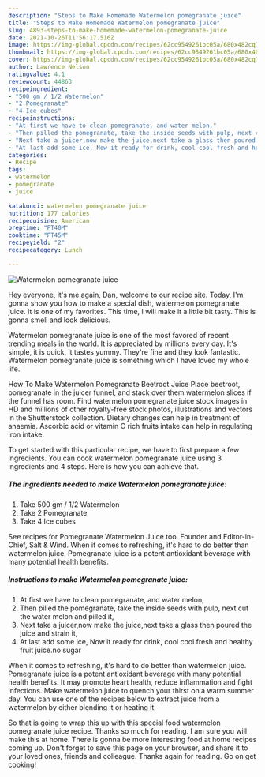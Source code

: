 ```yaml
---
description: "Steps to Make Homemade Watermelon pomegranate juice"
title: "Steps to Make Homemade Watermelon pomegranate juice"
slug: 4893-steps-to-make-homemade-watermelon-pomegranate-juice
date: 2021-10-26T11:56:17.516Z
image: https://img-global.cpcdn.com/recipes/62cc9549261bc05a/680x482cq70/watermelon-pomegranate-juice-recipe-main-photo.jpg
thumbnail: https://img-global.cpcdn.com/recipes/62cc9549261bc05a/680x482cq70/watermelon-pomegranate-juice-recipe-main-photo.jpg
cover: https://img-global.cpcdn.com/recipes/62cc9549261bc05a/680x482cq70/watermelon-pomegranate-juice-recipe-main-photo.jpg
author: Lawrence Nelson
ratingvalue: 4.1
reviewcount: 44863
recipeingredient:
- "500 gm / 1/2 Watermelon"
- "2 Pomegranate"
- "4 Ice cubes"
recipeinstructions:
- "At first we have to clean pomegranate, and water melon,"
- "Then pilled the pomegranate, take the inside seeds with pulp, next cut the water melon and pilled it,"
- "Next take a juicer,now make the juice,next take a glass then poured the juice and strain it,"
- "At last add some ice, Now it ready for drink, cool cool fresh and healthy fruit juice.no sugar"
categories:
- Recipe
tags:
- watermelon
- pomegranate
- juice

katakunci: watermelon pomegranate juice 
nutrition: 177 calories
recipecuisine: American
preptime: "PT40M"
cooktime: "PT45M"
recipeyield: "2"
recipecategory: Lunch

---
```



![Watermelon pomegranate juice](https://img-global.cpcdn.com/recipes/62cc9549261bc05a/680x482cq70/watermelon-pomegranate-juice-recipe-main-photo.jpg)

Hey everyone, it's me again, Dan, welcome to our recipe site. Today, I'm gonna show you how to make a special dish, watermelon pomegranate juice. It is one of my favorites. This time, I will make it a little bit tasty. This is gonna smell and look delicious.

Watermelon pomegranate juice is one of the most favored of recent trending meals in the world. It is appreciated by millions every day. It's simple, it is quick, it tastes yummy. They're fine and they look fantastic. Watermelon pomegranate juice is something which I have loved my whole life.

How To Make Watermelon Pomegranate Beetroot Juice Place beetroot, pomegranate in the juicer funnel, and stack over them watermelon slices if the funnel has room. Find watermelon pomegranate juice stock images in HD and millions of other royalty-free stock photos, illustrations and vectors in the Shutterstock collection. Dietary changes can help in treatment of anaemia. Ascorbic acid or vitamin C rich fruits intake can help in regulating iron intake.


To get started with this particular recipe, we have to first prepare a few ingredients. You can cook watermelon pomegranate juice using 3 ingredients and 4 steps. Here is how you can achieve that.

<!--inarticleads1-->

##### The ingredients needed to make Watermelon pomegranate juice:

1. Take 500 gm / 1/2 Watermelon
1. Take 2 Pomegranate
1. Take 4 Ice cubes


See recipes for Pomegranate Watermelon Juice too. Founder and Editor-in-Chief, Salt &amp; Wind. When it comes to refreshing, it&#39;s hard to do better than watermelon juice. Pomegranate juice is a potent antioxidant beverage with many potential health benefits. 

<!--inarticleads2-->

##### Instructions to make Watermelon pomegranate juice:

1. At first we have to clean pomegranate, and water melon,
1. Then pilled the pomegranate, take the inside seeds with pulp, next cut the water melon and pilled it,
1. Next take a juicer,now make the juice,next take a glass then poured the juice and strain it,
1. At last add some ice, Now it ready for drink, cool cool fresh and healthy fruit juice.no sugar


When it comes to refreshing, it&#39;s hard to do better than watermelon juice. Pomegranate juice is a potent antioxidant beverage with many potential health benefits. It may promote heart health, reduce inflammation and fight infections. Make watermelon juice to quench your thirst on a warm summer day. You can use one of the recipes below to extract juice from a watermelon by either blending it or heating it. 

So that is going to wrap this up with this special food watermelon pomegranate juice recipe. Thanks so much for reading. I am sure you will make this at home. There is gonna be more interesting food at home recipes coming up. Don't forget to save this page on your browser, and share it to your loved ones, friends and colleague. Thanks again for reading. Go on get cooking!
